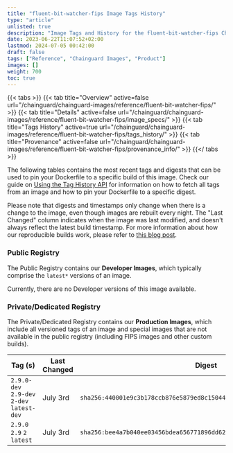 ```yaml
---
title: "fluent-bit-watcher-fips Image Tags History"
type: "article"
unlisted: true
description: "Image Tags and History for the fluent-bit-watcher-fips Chainguard Image"
date: 2023-06-22T11:07:52+02:00
lastmod: 2024-07-05 00:42:00
draft: false
tags: ["Reference", "Chainguard Images", "Product"]
images: []
weight: 700
toc: true
---
```


{{< tabs >}}
{{< tab title="Overview" active=false url="/chainguard/chainguard-images/reference/fluent-bit-watcher-fips/" >}}
{{< tab title="Details" active=false url="/chainguard/chainguard-images/reference/fluent-bit-watcher-fips/image_specs/" >}}
{{< tab title="Tags History" active=true url="/chainguard/chainguard-images/reference/fluent-bit-watcher-fips/tags_history/" >}}
{{< tab title="Provenance" active=false url="/chainguard/chainguard-images/reference/fluent-bit-watcher-fips/provenance_info/" >}}
{{</ tabs >}}

The following tables contains the most recent tags and digests that can be used to pin your Dockerfile to a specific build of this image. Check our guide on [Using the Tag History API](/chainguard/chainguard-images/using-the-tag-history-api/) for information on how to fetch all tags from an image and how to pin your Dockerfile to a specific digest.

Please note that digests and timestamps only change when there is a change to the image, even though images are rebuilt every night. The "Last Changed" column indicates when the image was last modified, and doesn't always reflect the latest build timestamp. For more information about how our reproducible builds work, please refer to [this blog post](https://www.chainguard.dev/unchained/reproducing-chainguards-reproducible-image-builds).

### Public Registry
The Public Registry contains our **Developer Images**, which typically comprise the `latest*` versions of an image.

Currently, there are no Developer versions of this image available.

### Private/Dedicated Registry
The Private/Dedicated Registry contains our **Production Images**, which include all versioned tags of an image and special images that are not available in the public registry (including FIPS images and other custom builds).

| Tag (s)                                     | Last Changed | Digest                                                                    |
|---------------------------------------------|--------------|---------------------------------------------------------------------------|
|  `2.9.0-dev` `2.9-dev` `2-dev` `latest-dev` | July 3rd     | `sha256:440001e9c3b178ccb876e5879ed8c15044bb07ccfe96ce848a49281806f93338` |
|  `2.9.0` `2.9` `2` `latest`                 | July 3rd     | `sha256:bee4a7b040ee03456bdea656771896dd62f2d99a044cbb80e142fa5611a30c66` |

